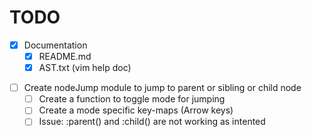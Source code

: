 # TODO

- [x] Documentation
    - [x] README.md
    - [x] AST.txt (vim help doc)
<!-- - [ ] Display node names instead of node types? -->
- [ ] Create nodeJump module to jump to parent or sibling or child node
    - [ ] Create a function to toggle mode for jumping
    - [ ] Create a mode specific key-maps (Arrow keys)
    - [ ] Issue: :parent() and :child() are not working as intented
